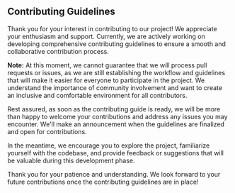 ## Contributing Guidelines

Thank you for your interest in contributing to our project! We appreciate your enthusiasm and support. Currently, we are actively working on developing comprehensive contributing guidelines to ensure a smooth and collaborative contribution process.

**Note:** At this moment, we cannot guarantee that we will process pull requests or issues, as we are still establishing the workflow and guidelines that will make it easier for everyone to participate in the project. We understand the importance of community involvement and want to create an inclusive and comfortable environment for all contributors.

Rest assured, as soon as the contributing guide is ready, we will be more than happy to welcome your contributions and address any issues you may encounter. We'll make an announcement when the guidelines are finalized and open for contributions.

In the meantime, we encourage you to explore the project, familiarize yourself with the codebase, and provide feedback or suggestions that will be valuable during this development phase.

Thank you for your patience and understanding. We look forward to your future contributions once the contributing guidelines are in place!
